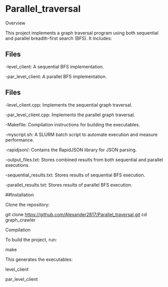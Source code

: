 # Parallel_traversal
Overview

This project implements a graph traversal program using both sequential and parallel breadth-first search (BFS). It includes:

## Files
-level_client: A sequential BFS implementation.

-par_level_client: A parallel BFS implementation.

## Files

-level_client.cpp: Implements the sequential graph traversal.

-par_level_client.cpp: Implements the parallel graph traversal.

-Makefile: Compilation instructions for building the executables.

-myscript.sh: A SLURM batch script to automate execution and measure performance.

-rapidjson/: Contains the RapidJSON library for JSON parsing.

-output_files.txt: Stores combined results from both sequential and parallel executions.

-sequential_results.txt: Stores results of sequential BFS execution.

-parallel_results.txt: Stores results of parallel BFS execution.

##Installation

Clone the repository:

git clone https://github.com/Alexander2817/Parallel_traversal.git
cd graph_crawler

Compilation

To build the project, run:

make

This generates the executables:

level_client

par_level_client
